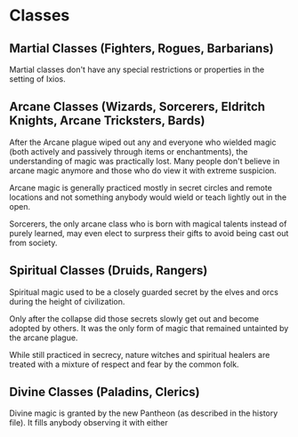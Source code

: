 # Classes

## Martial Classes (Fighters, Rogues, Barbarians)

Martial classes don't have any special restrictions or properties in the setting of Ixios.

## Arcane Classes (Wizards, Sorcerers, Eldritch Knights, Arcane Tricksters, Bards)

After the Arcane plague wiped out any and everyone who wielded magic (both actively and passively through items or enchantments), the understanding of magic was
practically lost. Many people don't believe in arcane magic anymore and those who do view it with extreme suspicion.

Arcane magic is generally practiced mostly in secret circles and remote locations and not something anybody would wield or teach lightly out in the open.

Sorcerers, the only arcane class who is born with magical talents instead of purely learned, may even elect to surpress their gifts to avoid being cast out from society.

## Spiritual Classes (Druids, Rangers)

Spiritual magic used to be a closely guarded secret by the elves and orcs during the height of civilization.

Only after the collapse did those secrets slowly get out and become adopted by others. It was the only form of magic that remained untainted by the arcane plague.

While still practiced in secrecy, nature witches and spiritual healers are treated with a mixture of respect and fear by the common folk.

## Divine Classes (Paladins, Clerics)

Divine magic is granted by the new Pantheon (as described in the history file). It fills anybody observing it with either 
